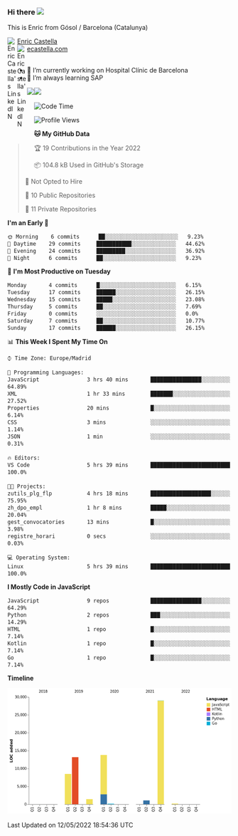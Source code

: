 ### Hi there <img src="https://media.giphy.com/media/hvRJCLFzcasrR4ia7z/giphy.gif" width="25px">

This is Enric from Gósol / Barcelona (Catalunya) 

<a href="https://www.linkedin.com/in/enric-castella/">
  <img align="left" alt="Enric Castella's LinkedIN" width="22px" src="https://raw.githubusercontent.com/peterthehan/peterthehan/master/assets/linkedin.svg" />
  Enric Castella
</a><br>

<a href="https://www.linkedin.com/in/enric-castella/">
  <img align="left" alt="Enric Castella's LinkedIN" width="22px" src="https://cdn-icons-png.flaticon.com/128/2034/2034607.png" />
  ecastella.com
</a><br><br>

- 🔭 I’m currently working on Hospital Clínic de Barcelona
- 🌱 I’m always learning SAP

<img align="left" height="170" src="https://github-readme-stats.vercel.app/api/top-langs/?username=enric11&layout=compact">

<img height="170" src="https://github-readme-stats.vercel.app/api?username=enric11&count_private=true&show_icons=true">

<!--START_SECTION:waka-->
![Code Time](http://img.shields.io/badge/Code%20Time-34%20hrs%2015%20mins-blue)

![Profile Views](http://img.shields.io/badge/Profile%20Views-3-blue)

**🐱 My GitHub Data** 

> 🏆 19 Contributions in the Year 2022
 > 
> 📦 104.8 kB Used in GitHub's Storage 
 > 
> 🚫 Not Opted to Hire
 > 
> 📜 10 Public Repositories 
 > 
> 🔑 11 Private Repositories  
 > 
**I'm an Early 🐤** 

```text
🌞 Morning    6 commits      ██░░░░░░░░░░░░░░░░░░░░░░░   9.23% 
🌆 Daytime    29 commits     ███████████░░░░░░░░░░░░░░   44.62% 
🌃 Evening    24 commits     █████████░░░░░░░░░░░░░░░░   36.92% 
🌙 Night      6 commits      ██░░░░░░░░░░░░░░░░░░░░░░░   9.23%

```
📅 **I'm Most Productive on Tuesday** 

```text
Monday       4 commits      █░░░░░░░░░░░░░░░░░░░░░░░░   6.15% 
Tuesday      17 commits     ██████░░░░░░░░░░░░░░░░░░░   26.15% 
Wednesday    15 commits     █████░░░░░░░░░░░░░░░░░░░░   23.08% 
Thursday     5 commits      ██░░░░░░░░░░░░░░░░░░░░░░░   7.69% 
Friday       0 commits      ░░░░░░░░░░░░░░░░░░░░░░░░░   0.0% 
Saturday     7 commits      ██░░░░░░░░░░░░░░░░░░░░░░░   10.77% 
Sunday       17 commits     ██████░░░░░░░░░░░░░░░░░░░   26.15%

```


📊 **This Week I Spent My Time On** 

```text
⌚︎ Time Zone: Europe/Madrid

💬 Programming Languages: 
JavaScript               3 hrs 40 mins       ████████████████░░░░░░░░░   64.89% 
XML                      1 hr 33 mins        ███████░░░░░░░░░░░░░░░░░░   27.52% 
Properties               20 mins             █░░░░░░░░░░░░░░░░░░░░░░░░   6.14% 
CSS                      3 mins              ░░░░░░░░░░░░░░░░░░░░░░░░░   1.14% 
JSON                     1 min               ░░░░░░░░░░░░░░░░░░░░░░░░░   0.31%

🔥 Editors: 
VS Code                  5 hrs 39 mins       █████████████████████████   100.0%

🐱‍💻 Projects: 
zutils_plg_flp           4 hrs 18 mins       ███████████████████░░░░░░   75.95% 
zh_dpo_empl              1 hr 8 mins         █████░░░░░░░░░░░░░░░░░░░░   20.04% 
gest_convocatories       13 mins             █░░░░░░░░░░░░░░░░░░░░░░░░   3.98% 
registre_horari          0 secs              ░░░░░░░░░░░░░░░░░░░░░░░░░   0.03%

💻 Operating System: 
Linux                    5 hrs 39 mins       █████████████████████████   100.0%

```

**I Mostly Code in JavaScript** 

```text
JavaScript               9 repos             ████████████████░░░░░░░░░   64.29% 
Python                   2 repos             ███░░░░░░░░░░░░░░░░░░░░░░   14.29% 
HTML                     1 repo              █░░░░░░░░░░░░░░░░░░░░░░░░   7.14% 
Kotlin                   1 repo              █░░░░░░░░░░░░░░░░░░░░░░░░   7.14% 
Go                       1 repo              █░░░░░░░░░░░░░░░░░░░░░░░░   7.14%

```


**Timeline**

![Chart not found](https://raw.githubusercontent.com/enric11/enric11/main/charts/bar_graph.png) 


 Last Updated on 12/05/2022 18:54:36 UTC
<!--END_SECTION:waka-->

<!-- ![](https://visitor-badge.glitch.me/badge?page_id=enric11.enric11) -->
